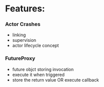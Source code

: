 # Features:

### Actor Crashes

- linking
- supervision
- actor lifecycle concept

### FutureProxy

- future objct storing invocation
- execute it when triggered
- store the return value OR execute callback
